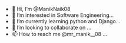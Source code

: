 - 👋 Hi, I’m @ManikNaik08
- 👀 I’m interested in Software Engineering...
- 🌱 I’m currently learning python and Django...
- 💞️ I’m looking to collaborate on ...
- 📫 How to reach me @mr_manik__08 ...

<!---
BANOTHManikNaik/BANOTHManikNaik is a ✨ special ✨ repository because its `README.md` (this file) appears on your GitHub profile.
You can click the Preview link to take a look at your changes.
--->

